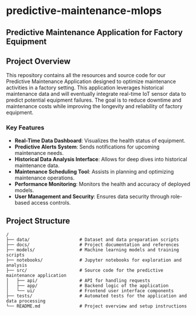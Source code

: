 # predictive-maintenance-mlops

## Predictive Maintenance Application for Factory Equipment

## Project Overview

This repository contains all the resources and source code for our Predictive Maintenance Application designed to optimize maintenance activities in a factory setting. This application leverages historical maintenance data and will eventually integrate real-time IoT sensor data to predict potential equipment failures. The goal is to reduce downtime and maintenance costs while improving the longevity and reliability of factory equipment.

### Key Features
- **Real-Time Data Dashboard**: Visualizes the health status of equipment.
- **Predictive Alerts System**: Sends notifications for upcoming maintenance needs.
- **Historical Data Analysis Interface**: Allows for deep dives into historical maintenance data.
- **Maintenance Scheduling Tool**: Assists in planning and optimizing maintenance operations.
- **Performance Monitoring**: Monitors the health and accuracy of deployed models.
- **User Management and Security**: Ensures data security through role-based access controls.

## Project Structure

```plaintext
/
├── data/                   # Dataset and data preparation scripts
├── docs/                   # Project documentation and references
├── models/                 # Machine learning models and training scripts
├── notebooks/              # Jupyter notebooks for exploration and analysis
├── src/                    # Source code for the predictive maintenance application
│   ├── api/                # API for handling requests
│   ├── app/                # Backend logic of the application
│   └── ui/                 # Frontend user interface components
├── tests/                  # Automated tests for the application and data processing
└── README.md               # Project overview and setup instructions
